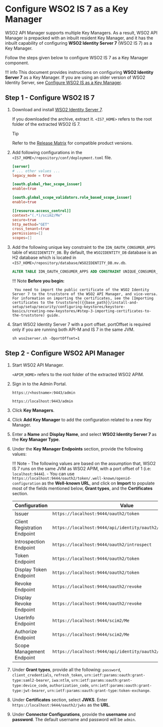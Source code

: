 # Configure WSO2 IS 7 as a Key Manager

WSO2 API Manager supports multiple Key Managers. As a result, WSO2 API Manager is prepacked with an inbuilt resident Key Manager, and it has the inbuilt capability of configuring **WSO2 Identity Server 7** (WSO2 IS 7) as a Key Manager.

Follow the steps given below to configure WSO2 IS 7 as a Key Manager component.

!!! info
    This document provides instructions on configuring **WSO2 Identity Server 7** as a Key Manager. If you are using an older version of WSO2 Identity Server, see [Configure WSO2 IS as a Key Manager]({{base_path}}/administer/key-managers/configure-wso2is-connector).

## Step 1 - Configure WSO2 IS 7

1. Download and install [WSO2 Identity Server 7](https://wso2.com/identity-server/).
     
      If you downloaded the archive, extract it.
     `<IS7_HOME>` refers to the root folder of the extracted WSO2 IS 7.
   
      <div class="admonition tip">
      <p class="admonition-title">Tip</p>
      <p>Refer to the <a href="https://wso2.com/products/carbon/release-matrix/">Release Matrix</a> for compatible product versions.</p>
      </div>

2. Add following configurations in the `<IS7_HOME>/repository/conf/deployment.toml` file.

    ```toml
    [server]
    # ... other values ...
    legacy_mode = true
    
    [oauth.global_rbac_scope_issuer]
    enable=true
    
    [oauth.global_scope_validators.role_based_scope_issuer]
    enable=true
    
    [[resource.access_control]]
    context="(.*)/scim2/Me"
    secure=true
    http_method="GET"
    cross_tenant=true
    permissions=[]
    scopes=[]
    ```

3. Add the following unique key constraint to the `IDN_OAUTH_CONSUMER_APPS` table of `WSO2IDENTITY_DB`. By default, the `WSO2IDENTITY_DB` database is an H2 database which is located in `<IS7_HOME>/repository/database/WSO2IDENTITY_DB.mv.db`.

    ```sql
    ALTER TABLE IDN_OAUTH_CONSUMER_APPS ADD CONSTRAINT UNIQUE_CONSUMER_KEY_CONSTRAINT UNIQUE (CONSUMER_KEY);
    ```

    !!! Note
        **Before you begin:**

        You need to import the public certificate of the WSO2 Identity Server 7 to the truststore of the WSO2 API Manager, and vice-versa. For information on importing the certificates, see the [Importing certificates to the truststore]({{base_path}}/install-and-setup/setup/security/configuring-keystores/keystore-basics/creating-new-keystores/#step-3-importing-certificates-to-the-truststore) guide.

4. Start WSO2 Identity Server 7 with a port offset.
   portOffset is required only if you are running both API-M and IS 7 in the same JVM.

      `sh wso2server.sh -DportOffset=1`

## Step 2 - Configure WSO2 API Manager

1. Start WSO2 API Manager.

      `<APIM_HOME>` refers to the root folder of the extracted WSO2 APIM.

2. Sign in to the Admin Portal. 
 
      `https://<hostname>:9443/admin`

      `https://localhost:9443/admin`

3. Click **Key Managers**.

4. Click **Add Key Manager** to add the configuration related to a new Key Manager.

5. Enter a **Name** and **Display Name**, and select **WSO2 Identity Server 7** as the **Key Manager Type**.

6. Under the **Key Manager Endpoints** section, provide the following values:

    !!! Note
        - The following values are based on the assumption that, WSO2 IS 7 runs on the same JVM as WSO2 APIM, with a port offset of 1 (i.e: `localhost:9444`).
        - You can use `https://localhost:9444/oauth2/token/.well-known/openid-configuration` as the **Well-known URL**, and click on **Import** to populate most of the fields mentioned below, **Grant types**, and the **Certificates** section.

    | Configuration | Value |
    | --- | --- |
    | Issuer | `https://localhost:9444/oauth2/token` |
    | Client Registration Endpoint | `https://localhost:9444/api/identity/oauth2/dcr/v1.1/register` |
    | Introspection Endpoint | `https://localhost:9444/oauth2/introspect` |
    | Token Endpoint | `https://localhost:9444/oauth2/token` |
    | Display Token Endpoint | `https://localhost:9444/oauth2/token` |
    | Revoke Endpoint | `https://localhost:9444/oauth2/revoke` |
    | Display Revoke Endpoint | `https://localhost:9444/oauth2/revoke` |
    | UserInfo Endpoint | `https://localhost:9444/scim2/Me` |
    | Authorize Endpoint | `https://localhost:9444/scim2/Me` |
    | Scope Management Endpoint | `https://localhost:9444/api/identity/oauth2/v1.0/scopes` |

7. Under **Grant types**, provide all the following: `password`, `client_credentials`, `refresh_token`, `urn:ietf:params:oauth:grant-type:saml2-bearer`, `iwa:ntlm`, `urn:ietf:params:oauth:grant-type:device_code`, `authorization_code`, `urn:ietf:params:oauth:grant-type:jwt-bearer`, `urn:ietf:params:oauth:grant-type:token-exchange`.
8. Under **Certificates** section, select **JWKS**. Enter `https://localhost:9444/oauth2/jwks` as the **URL**. 
9. Under **Connector Configurations**, provide the **username** and **password**. The default username and password will be `admin`.
